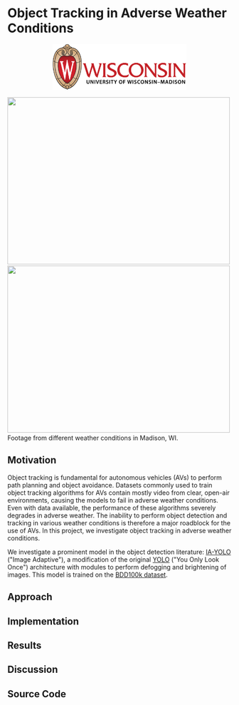 # Object Tracking in Adverse Weather Conditions

<center><img src="Figures/University-of-Wisconsin-Madison-Logo.png" class="centerImage" width="300" height="102"></center>

<img src="Figures/Madison_Day.gif" width="500" height="375"> <img src="Figures/Madison_Night_Rain.gif" width="500" height="375">
Footage from different weather conditions in Madison, WI.

## Motivation
Object tracking is fundamental for autonomous vehicles (AVs) to perform path planning and object avoidance. Datasets commonly used to train object tracking algorithms for AVs contain mostly video from clear, open-air environments, causing the models to fail in adverse weather conditions. Even with data available, the performance of these algorithms severely degrades in adverse weather. The inability to perform object detection and tracking in various weather conditions is therefore a major roadblock for the use of AVs. In this project, we investigate object tracking in adverse weather conditions. 

We investigate a prominent model in the object detection literature: [IA-YOLO](https://arxiv.org/abs/2112.08088) ("Image Adaptive"), a modification of the original [YOLO](https://pjreddie.com/darknet/yolo/) ("You Only Look Once") architecture with modules to perform defogging and brightening of images. This model is trained on the [BDD100k dataset](https://www.bdd100k.com/). 

## Approach

## Implementation

## Results

## Discussion

## Source Code
